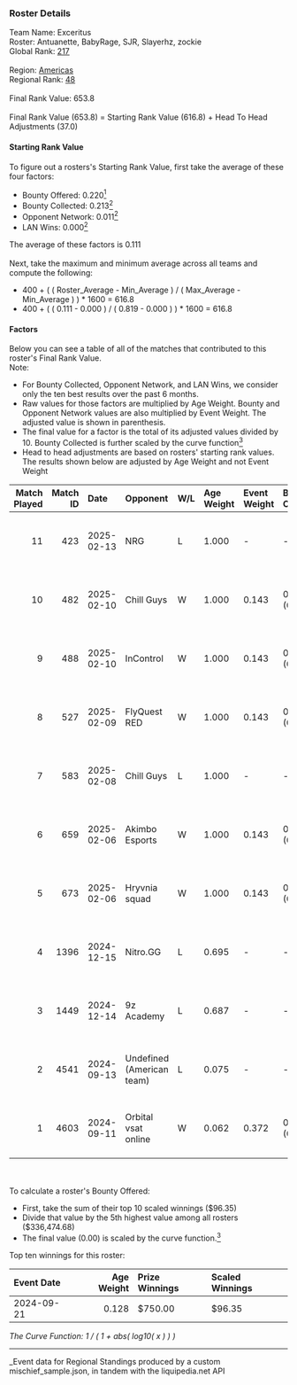 ### Roster Details<br />
Team Name: Exceritus<br />
Roster: Antuanette, BabyRage, SJR, Slayerhz, zockie<br />
Global Rank: [217](../../standings_global_2025_03_01.md)<br />
<br />
Region: [Americas]( ../../standings_americas_2025_03_01.md)<br />
Regional Rank: [48]( ../../standings_americas_2025_03_01.md)<br />
<br />
Final Rank Value:  653.8<br />
<br />
Final Rank Value (653.8) = Starting Rank Value (616.8) + Head To Head Adjustments (37.0)<br />

#### Starting Rank Value<br />
To figure out a rosters's Starting Rank Value, first take the average of these four factors:<br />
- Bounty Offered: 0.220[<sup>1</sup>](#table2)
- Bounty Collected: 0.213[<sup>2</sup>](#table1)
- Opponent Network: 0.011[<sup>2</sup>](#table1)
- LAN Wins: 0.000[<sup>2</sup>](#table1)

The average of these factors is 0.111<br />
<br />
Next, take the maximum and minimum average across all teams and compute the following:<br />
- 400 + ( ( Roster_Average - Min_Average ) / ( Max_Average - Min_Average ) ) * 1600 = 616.8
- 400 + ( ( 0.111 - 0.000 ) / ( 0.819 - 0.000 ) ) * 1600 = 616.8


#### Factors<br />
Below you can see a table of all of the matches that contributed to this roster's Final Rank Value.<br />
Note:<br />

- For Bounty Collected, Opponent Network, and LAN Wins, we consider only the ten best results over the past 6 months.
- Raw values for those factors are multiplied by Age Weight. Bounty and Opponent Network values are also multiplied by Event Weight. The adjusted value is shown in parenthesis.
- The final value for a factor is the total of its adjusted values divided by 10. Bounty Collected is further scaled by the curve function[<sup>3</sup>](#curveFunction)
- Head to head adjustments are based on rosters' starting rank values. The results shown below are adjusted by Age Weight and not Event Weight
<span id="table1"></span><br />


| Match Played | Match ID | Date       | Opponent                  | W/L | Age Weight | Event Weight | Bounty Collected | Opponent Network | LAN Wins  | H2H Adj. | Roster                                      |
| -: | -: | :- | :- | :- | :- | :- | :- | :- | :- | -: | :- |
|           11 |      423 | 2025-02-13 | NRG                       | L   | 1.000      | -            | -                | -                | -         |    -3.57 | Antuanette, BabyRage, SJR, Slayerhz, zockie |
|           10 |      482 | 2025-02-10 | Chill Guys                | W   | 1.000      | 0.143        | 0.003 (0.000)    | 0.318 (0.045)    | 0 (0.000) |    17.52 | Antuanette, BabyRage, SJR, Slayerhz, zockie |
|            9 |      488 | 2025-02-10 | InControl                 | W   | 1.000      | 0.143        | 0.001 (0.000)    | 0.069 (0.010)    | 0 (0.000) |    14.80 | Antuanette, BabyRage, SJR, Slayerhz, zockie |
|            8 |      527 | 2025-02-09 | FlyQuest RED              | W   | 1.000      | 0.143        | 0.007 (0.001)    | 0.048 (0.007)    | 0 (0.000) |    16.03 | Antuanette, BabyRage, SJR, Slayerhz, zockie |
|            7 |      583 | 2025-02-08 | Chill Guys                | L   | 1.000      | -            | -                | -                | -         |   -12.50 | Antuanette, BabyRage, SJR, Slayerhz, zockie |
|            6 |      659 | 2025-02-06 | Akimbo Esports            | W   | 1.000      | 0.143        | 0.003 (0.000)    | 0.324 (0.046)    | 0 (0.000) |    16.89 | Antuanette, BabyRage, SJR, Slayerhz, zockie |
|            5 |      673 | 2025-02-06 | Hryvnia squad             | W   | 1.000      | 0.143        | 0.000 (0.000)    | 0.000 (0.000)    | 0 (0.000) |     7.60 | Antuanette, BabyRage, SJR, Slayerhz, zockie |
|            4 |     1396 | 2024-12-15 | Nitro.GG                  | L   | 0.695      | -            | -                | -                | -         |    -9.06 | Antuanette, BabyRage, SJR, Slayerhz, zockie |
|            3 |     1449 | 2024-12-14 | 9z Academy                | L   | 0.687      | -            | -                | -                | -         |    -9.97 | Antuanette, BabyRage, SJR, Slayerhz, zockie |
|            2 |     4541 | 2024-09-13 | Undefined (American team) | L   | 0.075      | -            | -                | -                | -         |    -1.19 | Antuanette, BabyRage, SJR, Slayerhz, zockie |
|            1 |     4603 | 2024-09-11 | Orbital vsat online       | W   | 0.062      | 0.372        | 0.000 (0.000)    | 0.000 (0.000)    | 0 (0.000) |     0.45 | Antuanette, BabyRage, SJR, Slayerhz, zockie |

<br />
<span id="table2"></span><br />
To calculate a roster's Bounty Offered:<br />

- First, take the sum of their top 10 scaled winnings ($96.35)
- Divide that value by the 5th highest value among all rosters ($336,474.68)
- The final value (0.00) is scaled by the curve function.[<sup>3</sup>](#curveFunction)

Top ten winnings for this roster:<br />

| Event Date | Age Weight | Prize Winnings | Scaled Winnings |
| :- | -: | :- | :- |
| 2024-09-21 |      0.128 | $750.00        | $96.35          |


<span id="curveFunction"></span>_The Curve Function: 1 / ( 1 + abs( log10( x ) ) )_<br />

---
_Event data for Regional Standings produced by a custom mischief_sample.json, in tandem with the liquipedia.net API<br />

